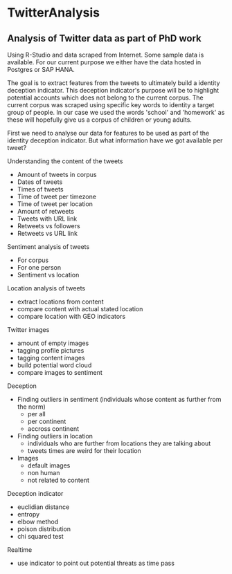 # TwitterAnalysis
## Analysis of Twitter data as part of PhD work
Using R-Studio and data scraped from Internet. Some sample data is available.
For our current purpose we either have the data hosted in Postgres or SAP HANA.

The goal is to extract features from the tweets to ultimately build a identity deception indicator. This deception indicator's purpose will be to highlight potential accounts which does not belong to the current corpus.
The current corpus was scraped using specific key words to identity a target group of people. In our case we used the words 'school' and 'homework' as these will hopefully give us a corpus of children or young adults.

First we need to analyse our data for features to be used as part of the identity deception indicator.
But what information have we got available per tweet?

Understanding the content of the tweets
- Amount of tweets in corpus
- Dates of tweets
- Times of tweets
- Time of tweet per timezone
- Time of tweet per location
- Amount of retweets
- Tweets with URL link
- Retweets vs followers
- Retweets vs URL link

Sentiment analysis of tweets
- For corpus
- For one person
- Sentiment vs location

Location analysis of tweets
- extract locations from content
- compare content with actual stated location
- compare location with GEO indicators

Twitter images
- amount of empty images
- tagging profile pictures
- tagging content images
- build potential word cloud
- compare images to sentiment

Deception
- Finding outliers in sentiment (individuals whose content as further from the norm)
  * per all
  * per continent
  * accross continent
- Finding outliers in location
  * individuals who are further from locations they are talking about
  * tweets times are weird for their location
- Images
  * default images
  * non human
  * not related to content

Deception indicator
- euclidian distance
- entropy
- elbow method
- poison distribution
- chi squared test
    
Realtime
- use indicator to point out potential threats as time pass
